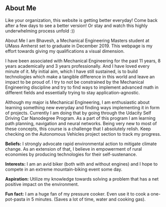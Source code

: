 
## About Me

Like your organization, this website is getting better everyday! Come back after a few days to see a better version! Or stay and watch this highly underwhelming process unfold :))

About Me
I am Bhavesh, a Mechanical Engineering Masters student at UMass Amherst set to graduate in December 2019. This webpage is my effort towards giving my qualifications a visual dimension.

I have been associated with Mechanical Engineering for the past 11 years, 8 years academically and 3 years professionally. And I have loved every minute of it. My initial aim, which I have still sustained, is to build technologies which make a tangible difference in this world and leave an impact to be proud of. I try to not be constrained by the Mechanical Engineering discipline and try to find ways to implement advanced math in different fields and essentially trying to stay application-agnostic.

Although my major is Mechanical Engineering, I am enthusiastic about learning something new everyday and finding ways implementing it in form of projects. Currently I am doing that by going through the Udacity Self Driving Car Nanodegree Program. As a part of this program I am learning path planning, navigation and neural networks. Being very new to most of these concepts, this course is a challenge that I absolutely relish. Keep checking on the Autonomous Vehicles project section to track my progress.


**Beliefs:**
I strongly advocate rapid environmental action to mitigate climate change. As an extension of that, I believe in empowerment of rural economies by producing technologies for their self-sustenance. 

**Interests:**
I am an avid biker (both with and without engines) and I hope to compete in an extreme mountain-biking event some day.

**Aspiration:**
Utilize my knowledge towards solving a problem that has a net positive impact on the environment.

**Fun fact:**
I am a huge fan of my pressure cooker. Even use it to cook a one-pot-pasta in 5 minutes. (Saves a lot of time, water and cooking gas).


